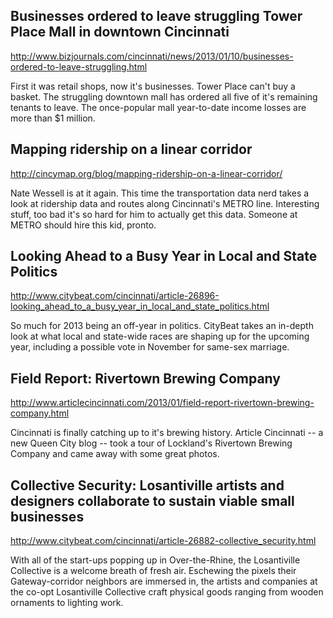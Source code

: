 ## Businesses ordered to leave struggling Tower Place Mall in downtown Cincinnati
http://www.bizjournals.com/cincinnati/news/2013/01/10/businesses-ordered-to-leave-struggling.html

First it was retail shops, now it's businesses. Tower Place can't buy a basket. The struggling downtown mall has ordered all five of it's remaining tenants to leave. The once-popular mall year-to-date income losses are more than $1 million.

## Mapping ridership on a linear corridor
http://cincymap.org/blog/mapping-ridership-on-a-linear-corridor/

Nate Wessell is at it again. This time the transportation data nerd takes a look at ridership data and routes along Cincinnati's METRO line. Interesting stuff, too bad it's so hard for him to actually get this data. Someone at METRO should hire this kid, pronto.

## Looking Ahead to a Busy Year in Local and State Politics
http://www.citybeat.com/cincinnati/article-26896-looking_ahead_to_a_busy_year_in_local_and_state_politics.html

So much for 2013 being an off-year in politics. CityBeat takes an in-depth look at what local and state-wide races are shaping up for the upcoming year, including a possible vote in November for same-sex marriage.

## Field Report: Rivertown Brewing Company
http://www.articlecincinnati.com/2013/01/field-report-rivertown-brewing-company.html

Cincinnati is finally catching up to it's brewing history. Article Cincinnati -- a new Queen City blog -- took a tour of Lockland's Rivertown Brewing Company and came away with some great photos.

## Collective Security: Losantiville artists and designers collaborate to sustain viable small businesses
http://www.citybeat.com/cincinnati/article-26882-collective_security.html

With all of the start-ups popping up in Over-the-Rhine, the Losantiville Collective is a welcome breath of fresh air. Eschewing the pixels their Gateway-corridor neighbors are immersed in, the artists and companies at the co-opt Losantiville Collective craft physical goods ranging from wooden ornaments to lighting work.




